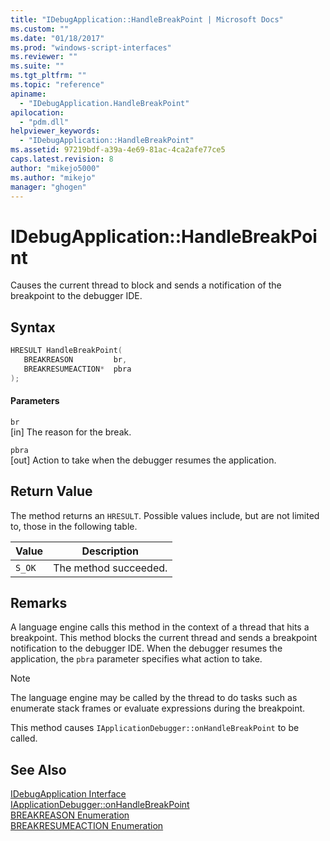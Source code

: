 ```yaml
---
title: "IDebugApplication::HandleBreakPoint | Microsoft Docs"
ms.custom: ""
ms.date: "01/18/2017"
ms.prod: "windows-script-interfaces"
ms.reviewer: ""
ms.suite: ""
ms.tgt_pltfrm: ""
ms.topic: "reference"
apiname: 
  - "IDebugApplication.HandleBreakPoint"
apilocation: 
  - "pdm.dll"
helpviewer_keywords: 
  - "IDebugApplication::HandleBreakPoint"
ms.assetid: 97219bdf-a39a-4e69-81ac-4ca2afe77ce5
caps.latest.revision: 8
author: "mikejo5000"
ms.author: "mikejo"
manager: "ghogen"
---
```

# IDebugApplication::HandleBreakPoint
Causes the current thread to block and sends a notification of the breakpoint to the debugger IDE.  
  
## Syntax  
  
```cpp
HRESULT HandleBreakPoint(  
   BREAKREASON         br,  
   BREAKRESUMEACTION*  pbra  
);  
```  
  
#### Parameters  
 `br`  
 [in] The reason for the break.  
  
 `pbra`  
 [out] Action to take when the debugger resumes the application.  
  
## Return Value  
 The method returns an `HRESULT`. Possible values include, but are not limited to, those in the following table.  
  
|Value|Description|  
|-----------|-----------------|  
|`S_OK`|The method succeeded.|  
  
## Remarks  
 A language engine calls this method in the context of a thread that hits a breakpoint. This method blocks the current thread and sends a breakpoint notification to the debugger IDE. When the debugger resumes the application, the `pbra` parameter specifies what action to take.  
  
> [!NOTE]
>  The language engine may be called by the thread to do tasks such as enumerate stack frames or evaluate expressions during the breakpoint.  
  
 This method causes `IApplicationDebugger::onHandleBreakPoint` to be called.  
  
## See Also  
 [IDebugApplication Interface](../../winscript/reference/idebugapplication-interface.md)   
 [IApplicationDebugger::onHandleBreakPoint](../../winscript/reference/iapplicationdebugger-onhandlebreakpoint.md)   
 [BREAKREASON Enumeration](../../winscript/reference/breakreason-enumeration.md)   
 [BREAKRESUMEACTION Enumeration](../../winscript/reference/breakresumeaction-enumeration.md)